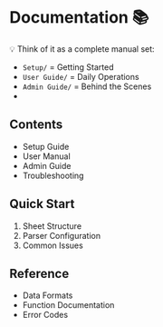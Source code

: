 # Documentation 📚

💡 Think of it as a complete manual set:
- `Setup/` = Getting Started
- `User Guide/` = Daily Operations
- `Admin Guide/` = Behind the Scenes
- 
## Contents
- Setup Guide
- User Manual
- Admin Guide
- Troubleshooting

## Quick Start
1. Sheet Structure
2. Parser Configuration
3. Common Issues

## Reference
- Data Formats
- Function Documentation
- Error Codes

